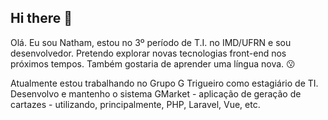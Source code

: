 ## Hi there 👋

Olá. Eu sou Natham, estou no 3º período de T.I. no IMD/UFRN e sou desenvolvedor. Pretendo explorar novas tecnologias front-end nos próximos tempos. Também gostaria de aprender uma língua nova. 😗

Atualmente estou trabalhando no Grupo G Trigueiro como estagiário de TI. Desenvolvo e mantenho o sistema GMarket - aplicação de geração de cartazes - utilizando, principalmente, PHP, Laravel, Vue, etc. 
<!-- **NathamFernandes/NathamFernandes** is a ✨ _special_ ✨ repository because its `README.md` (this file) appears on your GitHub profile.

Here are some ideas to get you started:

- 🔭 I’m currently working on ...
- 🌱 I’m currently learning ...
- 👯 I’m looking to collaborate on ...
- 🤔 I’m looking for help with ...
- 💬 Ask me about ...
- 📫 How to reach me: ...
- 😄 Pronouns: ...
- ⚡ Fun fact: ...
-->
